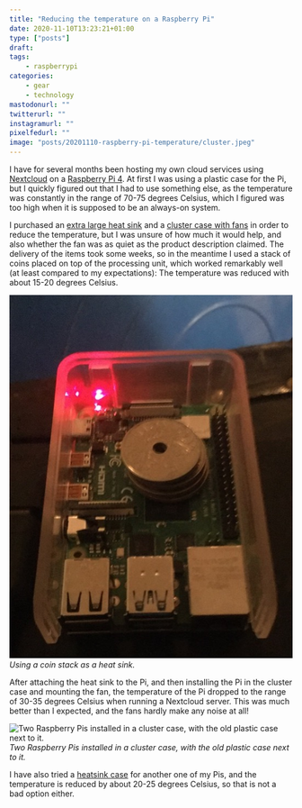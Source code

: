 ```yaml
---
title: "Reducing the temperature on a Raspberry Pi"
date: 2020-11-10T13:23:21+01:00
type: ["posts"]
draft:
tags:
    - raspberrypi
categories:
    - gear
    - technology
mastodonurl: ""
twitterurl: ""
instagramurl: ""
pixelfedurl: ""
image: "posts/20201110-raspberry-pi-temperature/cluster.jpeg"
---
```


I have for several months been hosting my own cloud services using
[Nextcloud](https://nextcloud.com/) on a [Raspberry Pi
4](https://www.raspberrypi.org/products/raspberry-pi-4-model-b/). At first I
was using a plastic case for the Pi, but I quickly figured out that I had to
use something else, as the temperature was constantly in the range of 70-75
degrees Celsius, which I figured was too high when it is supposed to be an
always-on system.

I purchased an [extra large heat
sink](https://thepihut.com/products/xl-raspberry-pi-4-heatsink) and a [cluster
case with fans](https://thepihut.com/products/cluster-case-for-raspberry-pi) in
order to reduce the temperature, but I was unsure of how much it would help,
and also whether the fan was as quiet as the product description claimed.
The delivery of the items took some weeks, so in the meantime I used a stack of
coins placed on top of the processing unit, which worked remarkably well (at
least compared to my expectations): The temperature was reduced with about
15-20 degrees Celsius.

![Using a coin stack as a heat sink.](/posts/20201110-raspberry-pi-temperature/coin-stack.jpeg)
*Using a coin stack as a heat sink.*


After attaching the heat sink to the Pi, and then installing the Pi in the
cluster case and mounting the fan, the temperature of the Pi dropped to the
range of 30-35 degrees Celsius when running a Nextcloud server. This was much
better than I expected, and the fans hardly make any noise at all!

![Two Raspberry Pis installed in a cluster case, with the old plastic case next
to it.](/posts/20201110-raspberry-pi-temperature/cluster.jpeg)
*Two Raspberry Pis installed in a cluster case, with the old plastic case next
to it.*

I have also tried a [heatsink
case](https://thepihut.com/products/aluminium-armour-heatsink-case-for-raspberry-pi-4)
for another one of my Pis, and the temperature is reduced by about 20-25
degrees Celsius, so that is not a bad option either.

